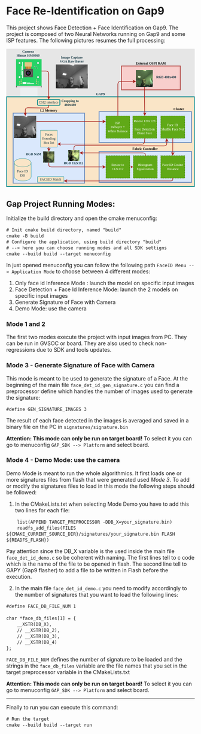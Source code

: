 # Face Re-Identification on Gap9

This project shows Face Detection + Face Identification on Gap9. The project is composed of two Neural Networks running on Gap9 and some ISP features. The following pictures resumes the full processing:

<p align="center">
  <img src="readme_images/Face_REID_Algo.png" alt="Face Reid Algo" />
</p>


## Gap Project Running Modes:

Initialize the build directory and open the cmake menuconfig:

```
# Init cmake build directory, named "build"
cmake -B build
# Configure the application, using build directory "build"
# --> here you can choose running modes and all SDK settigns
cmake --build build --target menuconfig
```

In just opened menuconfig you can follow the following path `FaceID Menu --> Application Mode` to choose between 4 different modes:

1. Only face id Inference Mode : launch the model on specific input images
2. Face Detection + Face Id Inference Mode: launch the 2 models on specific input images
3. Generate Signature of Face with Camera
4. Demo Mode: use the camera

### Mode 1 and 2

The first two modes execute the project with input images from PC. They can be run in GVSOC or board. They are also used to check non-regressions due to SDK and tools updates.

### Mode 3 - Generate Signature of Face with Camera

This mode is meant to be used to generate the signature of a Face. At the beginning of the main file `face_det_id_gen_signature.c` you can find a preprocessor define which handles the number of images used to generate the signature:

```
#define GEN_SIGNATURE_IMAGES 3
```

The result of each face detected in the images is averaged and saved in a binary file on the PC in `signatures/signature.bin`

**Attention: This mode can only be run on target board!**
To select it you can go to menuconfig `GAP_SDK --> Platform` and select board.

### Mode 4 - Demo Mode: use the camera

Demo Mode is meant to run the whole algorithmics. It first loads one or more signatures files from flash that were generated used *Mode 3*. To add or modify the signatures files to load in this mode the following steps should be followed:

1. In the CMakeLists.txt when selecting Mode Demo you have to add this two lines for each file:

```
  	list(APPEND TARGET_PREPROCESSOR -DDB_X=your_signature.bin)
	readfs_add_files(FILES ${CMAKE_CURRENT_SOURCE_DIR}/signatures/your_signature.bin FLASH ${READFS_FLASH})
```

Pay attention since the DB_X variable is the used inside the main file `face_det_id_demo.c` so be coherent with naming. The first lines tell to c code which is the name of the file to be opened in flash. The second line tell to GAPY (Gap9 flasher) to add a file to be written in Flash before the execution. 

2. In the main file `face_det_id_demo.c` you need to modify accordingly to the number of signatures that you want to load the following lines:

```
#define FACE_DB_FILE_NUM 1

char *face_db_files[1] = {
    __XSTR(DB_X),
    // __XSTR(DB_2),
    // __XSTR(DB_3),
    // __XSTR(DB_4)
};
```

`FACE_DB_FILE_NUM` defines the number of signature to be loaded and the strings in the `face_db_files` variable are the file names that you set in the target preprocessor variable in the CMakeLists.txt 

**Attention: This mode can only be run on target board!**
To select it you can go to menuconfig `GAP_SDK --> Platform` and select board.


--------------


Finally to run you can execute this command:

```
# Run the target
cmake --build build --target run
```
